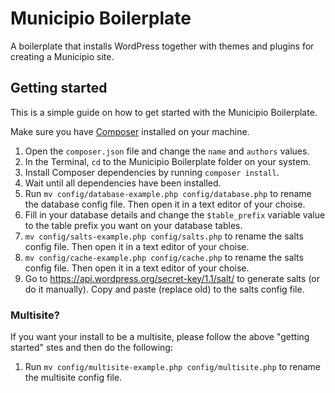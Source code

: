 Municipio Boilerplate
=====================

A boilerplate that installs WordPress together with themes and plugins for creating a Municipio site.

## Getting started

This is a simple guide on how to get started with the Municipio Boilerplate.

Make sure you have [Composer](http://www.getcomposer.org) installed on your machine.

1. Open the ```composer.json``` file and change the ```name``` and ```authors``` values.
2. In the Terminal, ```cd``` to the Municipio Boilerplate folder on your system.
3. Install Composer dependencies by running ```composer install```.
4. Wait until all dependencies have been installed.
5. Run ```mv config/database-example.php config/database.php``` to rename the database config file. Then open it in a text editor of your choise.
6. Fill in your database details and change the ```$table_prefix``` variable value to the table prefix you want on your database tables.
7. ```mv config/salts-example.php config/salts.php``` to rename the salts config file. Then open it in a text editor of your choise.
8. ```mv config/cache-example.php config/cache.php``` to rename the salts config file. Then open it in a text editor of your choise.
9. Go to https://api.wordpress.org/secret-key/1.1/salt/ to generate salts (or do it manually). Copy and paste (replace old) to the salts config file.

### Multisite?

If you want your install to be a multisite, please follow the above "getting started" stes and then do the following:

1. Run ```mv config/multisite-example.php config/multisite.php``` to rename the multisite config file.
